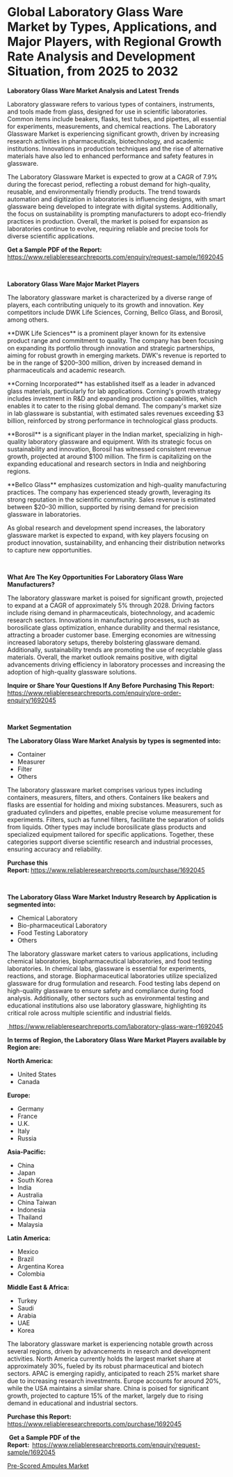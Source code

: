 <p><h1>Global Laboratory Glass Ware Market by Types, Applications, and Major Players, with Regional Growth Rate Analysis and Development Situation, from 2025 to 2032</h1></p><p><strong>Laboratory Glass Ware Market Analysis and Latest Trends</strong></p>
<p><p>Laboratory glassware refers to various types of containers, instruments, and tools made from glass, designed for use in scientific laboratories. Common items include beakers, flasks, test tubes, and pipettes, all essential for experiments, measurements, and chemical reactions. The Laboratory Glassware Market is experiencing significant growth, driven by increasing research activities in pharmaceuticals, biotechnology, and academic institutions. Innovations in production techniques and the rise of alternative materials have also led to enhanced performance and safety features in glassware.</p><p>The Laboratory Glassware Market is expected to grow at a CAGR of 7.9% during the forecast period, reflecting a robust demand for high-quality, reusable, and environmentally friendly products. The trend towards automation and digitization in laboratories is influencing designs, with smart glassware being developed to integrate with digital systems. Additionally, the focus on sustainability is prompting manufacturers to adopt eco-friendly practices in production. Overall, the market is poised for expansion as laboratories continue to evolve, requiring reliable and precise tools for diverse scientific applications.</p></p>
<p><strong>Get a Sample PDF of the Report:&nbsp;</strong> <a href="https://www.reliableresearchreports.com/enquiry/request-sample/1692045?utm_campaign=83&utm_medium=2&utm_source=Github&utm_content=ia&utm_term=07012025&utm_id=laboratory-glass-ware">https://www.reliableresearchreports.com/enquiry/request-sample/1692045</a></p>
<p>&nbsp;</p>
<p><strong>Laboratory Glass Ware Major Market Players</strong></p>
<p><p>The laboratory glassware market is characterized by a diverse range of players, each contributing uniquely to its growth and innovation. Key competitors include DWK Life Sciences, Corning, Bellco Glass, and Borosil, among others.</p><p>**DWK Life Sciences** is a prominent player known for its extensive product range and commitment to quality. The company has been focusing on expanding its portfolio through innovation and strategic partnerships, aiming for robust growth in emerging markets. DWK's revenue is reported to be in the range of $200–300 million, driven by increased demand in pharmaceuticals and academic research.</p><p>**Corning Incorporated** has established itself as a leader in advanced glass materials, particularly for lab applications. Corning's growth strategy includes investment in R&D and expanding production capabilities, which enables it to cater to the rising global demand. The company's market size in lab glassware is substantial, with estimated sales revenues exceeding $3 billion, reinforced by strong performance in technological glass products.</p><p>**Borosil** is a significant player in the Indian market, specializing in high-quality laboratory glassware and equipment. With its strategic focus on sustainability and innovation, Borosil has witnessed consistent revenue growth, projected at around $100 million. The firm is capitalizing on the expanding educational and research sectors in India and neighboring regions.</p><p>**Bellco Glass** emphasizes customization and high-quality manufacturing practices. The company has experienced steady growth, leveraging its strong reputation in the scientific community. Sales revenue is estimated between $20–30 million, supported by rising demand for precision glassware in laboratories.</p><p>As global research and development spend increases, the laboratory glassware market is expected to expand, with key players focusing on product innovation, sustainability, and enhancing their distribution networks to capture new opportunities.</p></p>
<p>&nbsp;</p>
<p><strong>What Are The Key Opportunities For Laboratory Glass Ware Manufacturers?</strong></p>
<p><p>The laboratory glassware market is poised for significant growth, projected to expand at a CAGR of approximately 5% through 2028. Driving factors include rising demand in pharmaceuticals, biotechnology, and academic research sectors. Innovations in manufacturing processes, such as borosilicate glass optimization, enhance durability and thermal resistance, attracting a broader customer base. Emerging economies are witnessing increased laboratory setups, thereby bolstering glassware demand. Additionally, sustainability trends are promoting the use of recyclable glass materials. Overall, the market outlook remains positive, with digital advancements driving efficiency in laboratory processes and increasing the adoption of high-quality glassware solutions.</p></p>
<p><strong>Inquire or Share Your Questions If Any Before Purchasing This Report:</strong> <a href="https://www.reliableresearchreports.com/enquiry/pre-order-enquiry/1692045?utm_campaign=83&utm_medium=2&utm_source=Github&utm_content=ia&utm_term=07012025&utm_id=laboratory-glass-ware">https://www.reliableresearchreports.com/enquiry/pre-order-enquiry/1692045</a></p>
<p>&nbsp;</p>
<p><strong>Market Segmentation</strong></p>
<p><strong>The Laboratory Glass Ware Market Analysis by types is segmented into:</strong></p>
<p><ul><li>Container</li><li>Measurer</li><li>Filter</li><li>Others</li></ul></p>
<p><p>The laboratory glassware market comprises various types including containers, measurers, filters, and others. Containers like beakers and flasks are essential for holding and mixing substances. Measurers, such as graduated cylinders and pipettes, enable precise volume measurement for experiments. Filters, such as funnel filters, facilitate the separation of solids from liquids. Other types may include borosilicate glass products and specialized equipment tailored for specific applications. Together, these categories support diverse scientific research and industrial processes, ensuring accuracy and reliability.</p></p>
<p><strong>Purchase this Report:&nbsp;</strong><a href="https://www.reliableresearchreports.com/purchase/1692045?utm_campaign=83&utm_medium=2&utm_source=Github&utm_content=ia&utm_term=07012025&utm_id=laboratory-glass-ware">https://www.reliableresearchreports.com/purchase/1692045</a></p>
<p>&nbsp;</p>
<p><strong>The Laboratory Glass Ware Market Industry Research by Application is segmented into:</strong></p>
<p><ul><li>Chemical Laboratory</li><li>Bio-pharmaceutical Laboratory</li><li>Food Testing Laboratory</li><li>Others</li></ul></p>
<p><p>The laboratory glassware market caters to various applications, including chemical laboratories, biopharmaceutical laboratories, and food testing laboratories. In chemical labs, glassware is essential for experiments, reactions, and storage. Biopharmaceutical laboratories utilize specialized glassware for drug formulation and research. Food testing labs depend on high-quality glassware to ensure safety and compliance during food analysis. Additionally, other sectors such as environmental testing and educational institutions also use laboratory glassware, highlighting its critical role across multiple scientific and industrial fields.</p></p>
<p><a href="https://www.reliableresearchreports.com/laboratory-glass-ware-r1692045?utm_campaign=83&utm_medium=2&utm_source=Github&utm_content=ia&utm_term=07012025&utm_id=laboratory-glass-ware">&nbsp;https://www.reliableresearchreports.com/laboratory-glass-ware-r1692045</a></p>
<p><strong>In terms of Region, the Laboratory Glass Ware Market Players available by Region are:</strong></p>
<p>
    <p> <strong> North America: </strong>
        <ul>
            <li>United States</li>
            <li>Canada</li>
        </ul>
        </p> 
    <p> <strong> Europe: </strong>
        <ul>
            <li>Germany</li>
            <li>France</li>
            <li>U.K.</li>
            <li>Italy</li>
            <li>Russia</li>
        </ul>
        </p> 
    <p> <strong> Asia-Pacific: </strong>
        <ul>
            <li>China</li>
            <li>Japan</li>
            <li>South Korea</li>
            <li>India</li>
            <li>Australia</li>
            <li>China Taiwan</li>
            <li>Indonesia</li>
            <li>Thailand</li>
            <li>Malaysia</li>
        </ul>
        </p> 
    <p> <strong> Latin America: </strong>
        <ul>
            <li>Mexico</li>
            <li>Brazil</li>
            <li>Argentina Korea</li>
            <li>Colombia</li>
        </ul>
        </p> 
    <p> <strong> Middle East & Africa: </strong>
        <ul>
            <li>Turkey</li>
            <li>Saudi</li>
            <li>Arabia</li>
            <li>UAE</li>
            <li>Korea</li>
        </ul>
    </p>
    </p>
<p><p>The laboratory glassware market is experiencing notable growth across several regions, driven by advancements in research and development activities. North America currently holds the largest market share at approximately 30%, fueled by its robust pharmaceutical and biotech sectors. APAC is emerging rapidly, anticipated to reach 25% market share due to increasing research investments. Europe accounts for around 20%, while the USA maintains a similar share. China is poised for significant growth, projected to capture 15% of the market, largely due to rising demand in educational and industrial sectors.</p></p>
<p><strong>Purchase this Report: </strong><a href="https://www.reliableresearchreports.com/purchase/1692045?utm_campaign=83&utm_medium=2&utm_source=Github&utm_content=ia&utm_term=07012025&utm_id=laboratory-glass-ware">https://www.reliableresearchreports.com/purchase/1692045</a></p>
<p>&nbsp;<strong>Get a Sample PDF of the Report:&nbsp;&nbsp;</strong><a href="https://www.reliableresearchreports.com/enquiry/request-sample/1692045?utm_campaign=83&utm_medium=2&utm_source=Github&utm_content=ia&utm_term=07012025&utm_id=laboratory-glass-ware">https://www.reliableresearchreports.com/enquiry/request-sample/1692045</a></p>
<p><strong></strong></p>
<p><p><a href="https://github.com/mharielmesa/Market-Research-Report-List-5/blob/main/pre-scored-ampules-market.md?utm_campaign=83&utm_medium=2&utm_source=Github&utm_content=ia&utm_term=07012025&utm_id=laboratory-glass-ware">Pre-Scored Ampules Market</a></p></p>